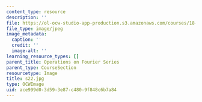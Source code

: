 ```yaml
---
content_type: resource
description: ''
file: https://ol-ocw-studio-app-production.s3.amazonaws.com/courses/18-03sc-differential-equations-fall-2011/ace999d03d593e87c4809f848c6b7a84_s22.jpg
file_type: image/jpeg
image_metadata:
  caption: ''
  credit: ''
  image-alt: ''
learning_resource_types: []
parent_title: Operations on Fourier Series
parent_type: CourseSection
resourcetype: Image
title: s22.jpg
type: OCWImage
uid: ace999d0-3d59-3e87-c480-9f848c6b7a84
---
```

